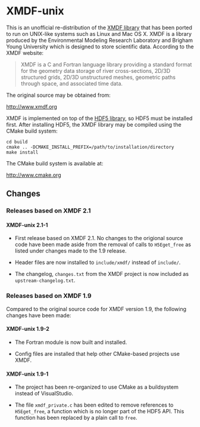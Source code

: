 XMDF-unix
=========

This is an unofficial re-distribution of the [XMDF library][xmdf] that has been
ported to run on UNIX-like systems such as Linux and Mac OS X. XMDF is a
library produced by the Environmental Modeling Research Laboratory and Brigham
Young University which is designed to store scientific data. According to the
XMDF website:

> XMDF is a C and Fortran language library providing a standard format for the
> geometry data storage of river cross-sections, 2D/3D structured grids, 2D/3D
> unstructured meshes, geometric paths through space, and associated time data.

The original source may be obtained from:

  http://www.xmdf.org

XMDF is implemented on top of the [HDF5 library][hdf], so HDF5 must be
installed first. After installing HDF5, the XMDF library may be compiled using
the CMake build system:

    cd build
    cmake .. -DCMAKE_INSTALL_PREFIX=/path/to/installation/directory
    make install

The CMake build system is available at:

  http://www.cmake.org

  [xmdf]: http://www.xmdf.org
  [hdf]: http://www.hdfgroup.org/HDF5


Changes
-------

### Releases based on XMDF 2.1

#### XMDF-unix 2.1-1

  * First release based on XMDF 2.1. No changes to the origional source code
    have been made aside from the removal of calls to `H5Eget_free` as listed
    under changes made to the 1.9 release.

  * Header files are now installed to `include/xmdf/` instead of `include/`.

  * The changelog, `changes.txt` from the XMDF project is now included as
    `upstream-changelog.txt`.


### Releases based on XMDF 1.9

Compared to the original source code for XMDF version 1.9, the following
changes have been made:


#### XMDF-unix 1.9-2

  * The Fortran module is now built and installed.

  * Config files are installed that help other CMake-based projects use XMDF.

#### XMDF-unix 1.9-1

  * The project has been re-organized to use CMake as a buildsystem instead of
    VisualStudio.

  * The file `xmdf_private.c` has been edited to remove references to
    `H5Eget_free`, a function which is no longer part of the HDF5 API.
    This function has been replaced by a plain call to `free`.

